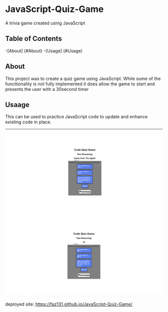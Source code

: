 # JavaScript-Quiz-Game
A trivia game created using JavaScript

## Table of Contents

-[About] (#About)
-[Usage] (#Usage)



## About
This project was to create a quiz game using JavaScript.  While some of the funcitionality is not fully implemented it does allow the game to start and presents the user with a 30second timer


## Usaage 
This can be used to practice JavaScript code to update and enhance existing code in place.  

![Images of the deployed site](/Assets/GameOver.PNG)
![](/Assets/Timer_start.PNG)

deployed site:
https://faz131.github.io/JavaScript-Quiz-Game/